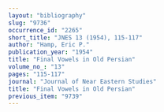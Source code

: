 ```yaml
---
layout: "bibliography"
slug: "9736"
occurrence_id: "2265"
short_title: "JNES 13 (1954), 115-117"
author: "Hamp, Eric P."
publication_year: "1954"
title: "Final Vowels in Old Persian"
volume_no_: "13"
pages: "115-117"
journal: "Journal of Near Eastern Studies"
title: "Final Vowels in Old Persian"
previous_item: "9739"
---
```

